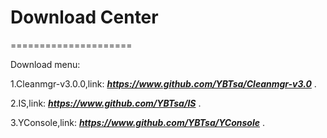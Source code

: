# Download Center
=====================

Download menu:

1.Cleanmgr-v3.0.0,link:
***<https://www.github.com/YBTsa/Cleanmgr-v3.0>***
.

2.IS,link:
***<https://www.github.com/YBTsa/IS>***
.

3.YConsole,link:
***<https://www.github.com/YBTsa/YConsole>***
.
